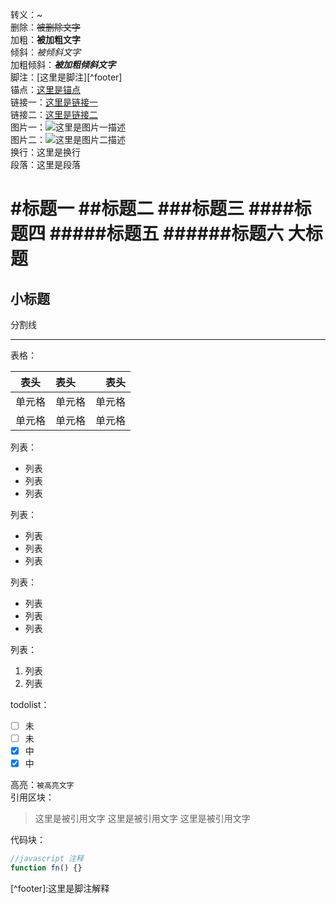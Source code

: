 转义：\~  
删除：~~被删除文字~~  
加粗：**被加粗文字**  
倾斜：*被倾斜文字*  
加粗倾斜：***被加粗倾斜文字***  
脚注：[这里是脚注][^footer]  
锚点：[这里是锚点](#anchor)  
链接一：[这里是链接一](http://www.github.com/yandou/)  
链接二：[这里是链接二][link]  
图片一：![这里是图片一描述](http://www.github.com/favicon.ico)  
图片二：![这里是图片二描述][img]  
换行：这里是换行  
段落：这里是段落

#标题一
##标题二
###标题三
####标题四
#####标题五
######标题六
大标题
=
小标题
-
分割线

---  
表格：

|表头|表头|表头|
|:---:|:---|---:|
|单元格|单元格|单元格|
|单元格|单元格|单元格|

列表：  
- 列表
- 列表
- 列表

列表：
+ 列表
+ 列表
+ 列表

列表：
* 列表
* 列表
* 列表

列表：
1. 列表
2. 列表


todolist：

- [ ] 未
- [ ] 未
- [x] 中
- [x] 中

高亮：`被高亮文字`  
引用区块：  
> 这里是被引用文字
> 这里是被引用文字
> 这里是被引用文字

代码块：
```javascript
//javascript 注释
function fn() {}
```


<div id="anchor"></div>
[^footer]:这里是脚注解释

[img]: http://www.github.com/favicon.ico
[link]: http://www.github.com/yandou/
